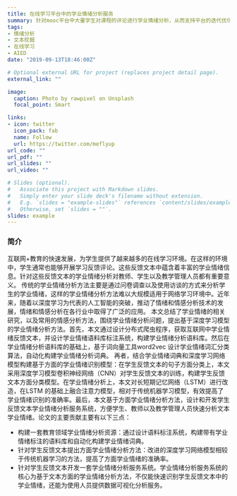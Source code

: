 ```yaml
---
title: 在线学习平台中的学业情绪分析服务
summary: 针对mooc平台中大量学生对课程的评论进行学业情绪分析，从而支持平台的迭代优化和教学的优化
tags: 
- 情绪分析
- 文本挖掘
- 在线学习
- AIED
date: "2019-09-13T18:46:00Z"

# Optional external URL for project (replaces project detail page).
external_link: ""

image:
  caption: Photo by rawpixel on Unsplash
  focal_point: Smart

links:
- icon: twitter
  icon_pack: fab
  name: Follow
  url: https://twitter.com/meflyup
url_code: ""
url_pdf: ""
url_slides: ""
url_video: ""

# Slides (optional).
#   Associate this project with Markdown slides.
#   Simply enter your slide deck's filename without extension.
#   E.g. `slides = "example-slides"` references `content/slides/example-slides.md`.
#   Otherwise, set `slides = ""`.
slides: example
---
```

### 简介 
互联网+教育的快速发展，为学生提供了越来越多的在线学习环境。在这样的环境中，学生通常也能够开展学习反馈评论。这些反馈文本中蕴含着丰富的学业情绪信息。针对这些反馈文本的学业情绪分析对教师、学生以及教学管理人员都有重要意义。
传统的学业情绪分析方法主要是通过问卷调查以及使用访谈的方式来分析学生的学业情绪，这样的学业情绪分析方法难以大规模适用于网络学习环境中。近年来，随着以深度学习为代表的人工智能的突破，推动了情绪和情感分析技术的发展，情绪和情感分析在各行业中取得了广泛的应用。
本文总结了学业情绪的相关研究，以及常用的情感分析方法，围绕学业情绪分析问题，提出基于深度学习模型的学业情绪分析方法。首先，本文通过设计分布式爬虫程序，获取互联网中学业情绪反馈文本，并设计学业情绪语料库标注系统，构建学业情绪分析语料库。然后在学业情绪分析语料库的基础上，基于词向量工具word2vec 设计学业情绪词汇分类算法，自动化构建学业情绪分析词典。
再者，结合学业情绪词典和深度学习网络模型构建基于方面的学业情绪识别模型：在学生反馈文本的句子方面分类上，本文采用深度学习模型卷积神经网络（CNN）对学生反馈文本的训练，构建学生反馈文本方面分类模型。在学业情绪分析上，本文对长短期记忆网络（LSTM）进行改造，在LSTM 的基础上融合注意力模型，相对于传统机器学习模型，有效提高了学业情绪识别的准确率。最后，本文基于方面学业情绪分析方法，设计和开发学生反馈文本学业情绪分析服务系统，方便学生、教师以及教学管理人员快速分析文本学业情绪。论文的主要贡献主要有以下三点：

- 构建一套教育领域学业情绪分析资源：通过设计语料标注系统，构建带有学业情绪标注的语料库和自动化构建学业情绪词典。
- 针对学生反馈文本提出方面学业情绪分析方法：改进的深度学习网络模型相较于传统机器学习的方法，提高了方面学业情绪的准确率。
- 针对学生反馈文本开发一套学业情绪分析服务系统。学业情绪分析服务系统的核心为基于文本方面的学业情绪分析方法，不仅能快速识别学生反馈文本中的学业情绪，还能为使用人员提供数据可视化分析服务。

